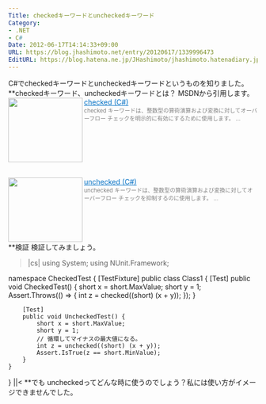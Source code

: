 ```yaml
---
Title: checkedキーワードとuncheckedキーワード
Category:
- .NET
- C#
Date: 2012-06-17T14:14:33+09:00
URL: https://blog.jhashimoto.net/entry/20120617/1339996473
EditURL: https://blog.hatena.ne.jp/JHashimoto/jhashimoto.hatenadiary.jp/atom/entry/12921228815717256149
---
```


C#でcheckedキーワードとuncheckedキーワードというものを知りました。
**checkedキーワード、uncheckedキーワードとは？
MSDNから引用します。
<a href="http://msdn.microsoft.com/ja-jp/library/74b4xzyw(v=vs.80).aspx" target="_blank"><img class="alignleft" align="left" border="0" src="http://capture.heartrails.com/150x130/shadow?http://msdn.microsoft.com/ja-jp/library/74b4xzyw(v=vs.80).aspx" alt="" width="150" height="130" /></a><a style="color:#0070C5;" href="http://msdn.microsoft.com/ja-jp/library/74b4xzyw(v=vs.80).aspx" target="_blank">checked (C#)</a><a href="http://b.hatena.ne.jp/entry/http://msdn.microsoft.com/ja-jp/library/74b4xzyw(v=vs.80).aspx" target="_blank"><img border="0" src="http://b.hatena.ne.jp/entry/image/http://msdn.microsoft.com/ja-jp/library/74b4xzyw(v=vs.80).aspx" alt="" /></a><br><span style="color: #808080;font-size: 80%;">checked キーワードは、整数型の算術演算および変換に対してオーバーフロー チェックを明示的に有効にするために使用します。 ...</span><br style="clear:both;" /><br>

<a href="http://msdn.microsoft.com/ja-jp/library/a569z7k8(v=vs.80).aspx" target="_blank"><img class="alignleft" align="left" border="0" src="http://capture.heartrails.com/150x130/shadow?http://msdn.microsoft.com/ja-jp/library/a569z7k8(v=vs.80).aspx" alt="" width="150" height="130" /></a><a style="color:#0070C5;" href="http://msdn.microsoft.com/ja-jp/library/a569z7k8(v=vs.80).aspx" target="_blank">unchecked (C#)</a><a href="http://b.hatena.ne.jp/entry/http://msdn.microsoft.com/ja-jp/library/a569z7k8(v=vs.80).aspx" target="_blank"><img border="0" src="http://b.hatena.ne.jp/entry/image/http://msdn.microsoft.com/ja-jp/library/a569z7k8(v=vs.80).aspx" alt="" /></a><br><span style="color: #808080;font-size: 80%;">unchecked キーワードは、整数型の算術演算および変換に対してオーバーフロー チェックを抑制するのに使用します。 ...</span><br style="clear:both;" />
**検証
検証してみましょう。
>|cs|
using System;
using NUnit.Framework;

namespace CheckedTest {
    [TestFixture]
    public class Class1 {
        [Test]
        public void CheckedTest() {
            short x = short.MaxValue;
            short y = 1;
            Assert.Throws<OverflowException>(() => { int z = checked((short) (x + y)); });
        }

        [Test]
        public void UncheckedTest() {
            short x = short.MaxValue;
            short y = 1;
            // 循環してマイナスの最大値になる。
            int z = unchecked((short) (x + y));
            Assert.IsTrue(z == short.MinValue);
        }
    }
}
||<
**でも
uncheckedってどんな時に使うのでしょう？私には使い方がイメージできませんでした。
